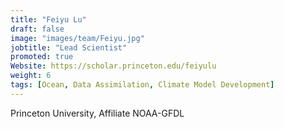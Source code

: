 ```yaml
---
title: "Feiyu Lu"
draft: false
image: "images/team/Feiyu.jpg"
jobtitle: "Lead Scientist"
promoted: true
Website: https://scholar.princeton.edu/feiyulu
weight: 6
tags: [Ocean, Data Assimilation, Climate Model Development]
---
```



Princeton University, Affiliate NOAA-GFDL
